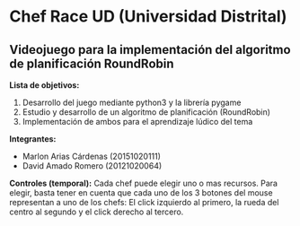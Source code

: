 # Chef Race UD (Universidad Distrital)
## Videojuego para la implementación del algoritmo de planificación RoundRobin

**Lista de objetivos:**

1. Desarrollo del juego mediante python3 y la librería pygame
2. Estudio y desarrollo de un algoritmo de planificación (RoundRobin)
3. Implementación de ambos para el aprendizaje lúdico del tema

**Integrantes:**

- Marlon Arias Cárdenas (20151020111)
- David Amado Romero (20121020064)

__Controles (temporal):__
Cada chef puede elegir uno o mas recursos.
Para elegir, basta tener en cuenta que cada uno de los 3 botones del mouse representan a uno de los chefs:
El click izquierdo al primero, la rueda del centro al segundo y el click derecho al tercero.
